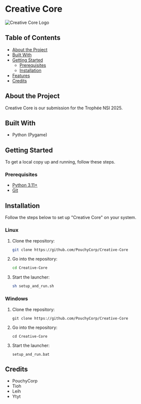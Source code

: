 # Creative Core

![Creative Core Logo](link-to-logo.png)

## Table of Contents
- [About the Project](#about-the-project)
- [Built With](#built-with)
- [Getting Started](#getting-started)
  - [Prerequisites](#prerequisites)
  - [Installation](#installation)
- [Features](#features)
- [Credits](#credits)

## About the Project

Creative Core is our submission for the Trophée NSI 2025.

## Built With
- Python (Pygame)

## Getting Started

To get a local copy up and running, follow these steps.

### Prerequisites
- [Python 3.11+](https://www.python.org/downloads/)
- [Git](https://git-scm.com/downloads)

## Installation

Follow the steps below to set up "Creative Core" on your system.

### Linux
1. Clone the repository:
   ```bash
   git clone https://github.com/PouchyCorp/Creative-Core
   
2. Go into the repository:
   ```bash
   cd Creative-Core

3. Start the launcher:
   ```bash
   sh setup_and_run.sh

### Windows
1. Clone the repository:
   ```shell
   git clone https://github.com/PouchyCorp/Creative-Core
   
2. Go into the repository:
   ```shell
   cd Creative-Core

3. Start the launcher:
   ```shell
   setup_and_run.bat

## Credits
- PouchyCorp
- Tioh
- Leih
- Ytyt